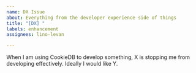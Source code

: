 ```yaml
---
name: DX Issue
about: Everything from the developer experience side of things
title: "[DX] "
labels: enhancement
assignees: lino-levan

---
```


When I am using CookieDB to develop something, X is stopping me from developing effectively. Ideally I would like Y.
